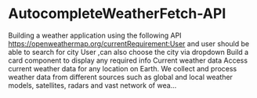 # AutocompleteWeatherFetch-API
Building a weather application using the following API https://openweathermap.org/currentRequirement:User and user should be able to search for city User ,can also choose the city via dropdown
Build a card component to display any required info Current weather data Access current weather data for any location on Earth. We collect and process weather data from different sources such as global and local weather models, satellites, radars and vast network of wea...
